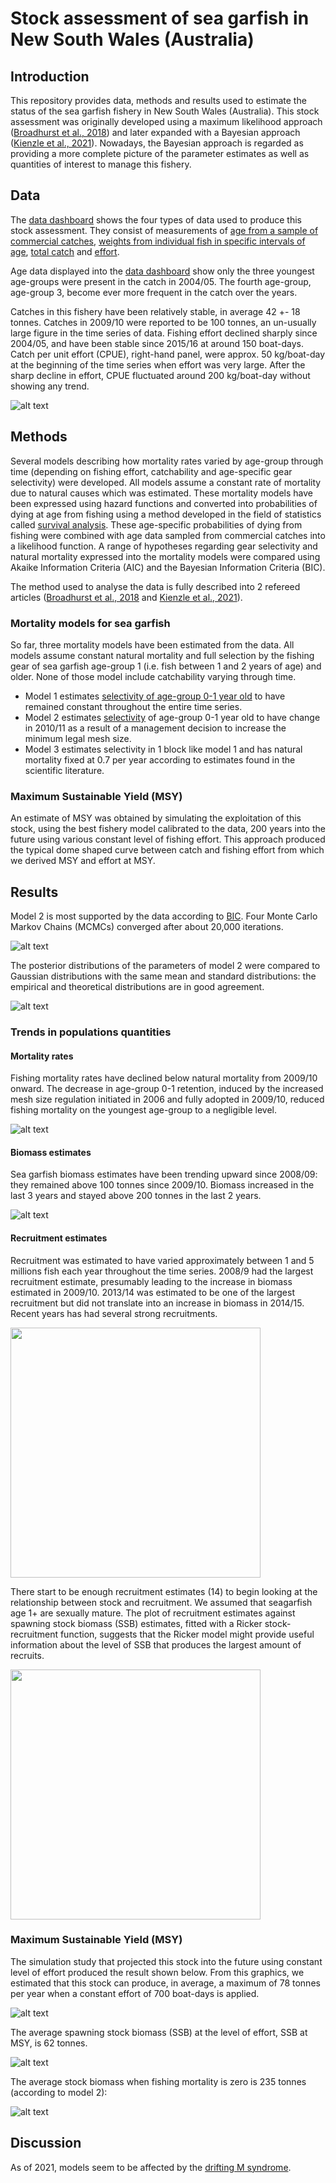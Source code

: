 # Stock assessment of sea garfish in New South Wales (Australia)

## Introduction

This repository provides data, methods and results used to estimate the status of the sea garfish fishery in New South Wales (Australia). This stock assessment was originally developed using a maximum likelihood approach ([Broadhurst et al., 2018](https://doi.org/10.1016/j.fishres.2017.10.016)) and later expanded with a Bayesian approach ([Kienzle et al., 2021](https://doi.org/10.1016/j.fishres.2021.106066)). Nowadays, the Bayesian approach is regarded as providing a more complete picture of the parameter estimates as well as quantities of interest to manage this fishery.

## Data

The [data dashboard](https://mkienzle.github.io/NSW-sea-garfish-stock-assessment/docs/data_dashboard.html) shows the four types of data used to produce this stock assessment. They consist of measurements of [age from a sample of commercial catches](Data/GarfishAgeData.csv), [weights from individual fish in specific intervals of age](Data/GarfishWeightAtAge.csv), [total catch](Data/GarfishCatchData.csv) and [effort](Data/GarfishEffortData.csv).

Age data displayed into the [data dashboard](https://mkienzle.github.io/NSW-sea-garfish-stock-assessment/docs/data_dashboard.html) show only the three youngest age-groups were present in the catch in 2004/05. The fourth age-group, age-group 3, become ever more frequent in the catch over the years. 

Catches in this fishery have been relatively stable, in average 42 +- 18 tonnes. Catches in 2009/10 were reported to be 100 tonnes, an un-usually large figure in the time series of data. Fishing effort declined sharply since 2004/05, and have been stable since 2015/16 at around 150 boat-days. Catch per unit effort (CPUE), right-hand panel, were approx. 50 kg/boat-day at the beginning of the time series when effort was very large. After the sharp decline in effort, CPUE fluctuated around 200 kg/boat-day without showing any trend.

![alt text](https://github.com/mkienzle/NSW-sea-garfish-stock-assessment/blob/master/Script/Results/Graphics/CatchAndEffortVariations.png)

## Methods

Several models describing how mortality rates varied by age-group through time (depending on fishing effort, catchability and age-specific gear selectivity) were developed. All models assume a constant rate of mortality due to natural causes which was estimated. These mortality models have been expressed using hazard functions and converted into probabilities of dying at age from fishing using a method developed in the field of statistics called [survival analysis](https://link.springer.com/article/10.1007%2Fs13253-015-0237-y). These age-specific probabilities of dying from fishing were combined with age data sampled from commercial catches into a likelihood function. A range of hypotheses regarding gear selectivity and natural mortality expressed into the mortality models were compared using Akaike Information Criteria (AIC) and the Bayesian Information Criteria (BIC).

The method used to analyse the data is fully described into 2 refereed articles ([Broadhurst et al., 2018](https://doi.org/10.1016/j.fishres.2017.10.016) and [Kienzle et al., 2021](https://doi.org/10.1016/j.fishres.2021.106066)).

### Mortality models for sea garfish

So far, three mortality models have been estimated from the data. All models assume constant natural mortality and full selection by the fishing gear of sea garfish age-group 1 (i.e. fish between 1 and 2 years of age) and older. None of those model include catchability varying through time.

- Model 1 estimates [selectivity of age-group 0-1 year old](Script/Results/Models/Mod1-GearSelectivity.csv) to have remained constant throughout the entire time series. 
- Model 2 estimates [selectivity](Script/Results/Models/Mod2-GearSelectivity.csv) of age-group 0-1 year old to have change in 2010/11 as a result of a management decision to increase the minimum legal mesh size. 
- Model 3 estimates selectivity in 1 block like model 1 and has natural mortality fixed at 0.7 per year according to estimates found in the scientific literature.

<!--- [A Bayesian Approach to assess this stock](A_Bayesian_Approach.md)) --->

### Maximum Sustainable Yield (MSY)

An estimate of MSY was obtained by simulating the exploitation of this stock, using the best fishery model calibrated to the data, 200 years into the future using various constant level of fishing effort. This approach produced the typical dome shaped curve between catch and fishing effort from which we derived MSY and effort at MSY. 

## Results

Model 2 is most supported by the data according to [BIC](Script/Results/Data/Bayesian_ModelComparisonTable.csv). Four Monte Carlo Markov Chains (MCMCs) converged after about 20,000 iterations.

![alt text](https://github.com/mkienzle/NSW-sea-garfish-stock-assessment/blob/master/Script/Results/Graphics/Bayesian_Trace_model2.png)

The posterior distributions of the parameters of model 2 were compared to Gaussian distributions with the same mean and standard distributions: the empirical and theoretical distributions are in good agreement.

![alt text](https://github.com/mkienzle/NSW-sea-garfish-stock-assessment/blob/master/Script/Results/Graphics/Bayesian_ParametersPosteriorDistributions_model2.png)

<!--- [This diagnostic plot](Script/Results/Graphics/NbAtAgeOverlayedWithModel.png) shows discrepancies between model 2 and age data. [Profiles](Script/Results/Graphics/Model2-ProfileLikelihood.png) of its negative log-likelihood function are smooth around the minimum for each parameter and allow to visualise parameter estimates uncertainties. The sections below describe the dynamics of this fishery based on this model 2 parameter estimates. --->

### Trends in populations quantities

#### Mortality rates

Fishing mortality rates have declined below natural mortality from 2009/10 onward. The decrease in age-group 0-1 retention, induced by the increased mesh size regulation initiated in 2006 and fully adopted in 2009/10, reduced fishing mortality on the youngest age-group to a negligible level.

![alt text](https://github.com/mkienzle/NSW-sea-garfish-stock-assessment/blob/master/Script/Results/Graphics/Mod2-MortalityEstimates.png)

#### Biomass estimates

Sea garfish biomass estimates have been trending upward since 2008/09: they remained above 100 tonnes since 2009/10. Biomass increased in the last 3 years and stayed above 200 tonnes in the last 2 years.

![alt text](https://github.com/mkienzle/NSW-sea-garfish-stock-assessment/blob/master/Script/Results/Graphics/Bayesian_BiomassTrend.png)

#### Recruitment estimates

Recruitment was estimated to have varied approximately between 1 and 5 millions fish each year throughout the time series. 2008/9 had the largest recruitment estimate, presumably leading to the increase in biomass estimated in 2009/10. 2013/14 was estimated to be one of the largest recruitment but did not translate into an increase in biomass in 2014/15. Recent years has had several strong recruitments.

<!--- ![alt text](https://github.com/mkienzle/NSW-sea-garfish-stock-assessment/blob/master/Script/Results/Graphics/Bayesian_RecruitmentTrend.png) --->
<a href="url"><img src="https://github.com/mkienzle/NSW-sea-garfish-stock-assessment/blob/master/Script/Results/Graphics/Bayesian_RecruitmentTrend.png" align="center" height="400" width="400" ></a>



There start to be enough recruitment estimates (14) to begin looking at the relationship between stock and recruitment. We assumed that seagarfish age 1+ are sexually mature. The plot of recruitment estimates against spawning stock biomass (SSB) estimates, fitted with a Ricker stock-recruitment function, suggests that the Ricker model might provide useful information about the level of SSB that produces the largest amount of recruits.

<!--- ![](https://github.com/mkienzle/NSW-sea-garfish-stock-assessment/blob/master/Script/Results/Graphics/RickerSRROnNaturalScale.png =400x400) --->
<a href="url"><img src="https://github.com/mkienzle/NSW-sea-garfish-stock-assessment/blob/master/Script/Results/Graphics/RickerSRROnNaturalScale.png" align="center" height="400" width="400" ></a>

### Maximum Sustainable Yield (MSY)

The simulation study that projected this stock into the future using constant level of effort produced the result shown below. From this graphics, we estimated that this stock can produce, in average, a maximum of 78 tonnes per year when a constant effort of 700 boat-days is applied.

![alt text](https://github.com/mkienzle/NSW-sea-garfish-stock-assessment/blob/master/Script/Results/Graphics/Model2-MSYcomputations-Plot-Aug132020-07-32-39.png)

The average spawning stock biomass (SSB) at the level of effort, SSB at MSY, is 62 tonnes.

![alt text](https://github.com/mkienzle/NSW-sea-garfish-stock-assessment/blob/master/Script/Results/Graphics/Model2-MSYcomputations-SSB-Plot-Sep122020-07-46-50.png)

The average stock biomass when fishing mortality is zero is 235 tonnes (according to model 2):

![alt text](https://github.com/mkienzle/NSW-sea-garfish-stock-assessment/blob/master/Script/Results/Graphics/Model2-MSYcomputations-Biomass-Plot-Sep192020-08-01-34.png)

## Discussion

As of 2021, models seem to be affected by the [drifting M syndrome](https://mkienzle.github.io/NSW-sea-garfish-stock-assessment/docs/The_drifting_M_issue.html).
